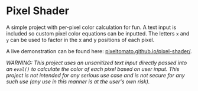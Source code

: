 # Pixel Shader
A simple project with per-pixel color calculation for fun. A text input is included so custom pixel color equations can be inputted. The letters `x` and `y` can be used to factor in the x and y positions of each pixel.

A live demonstration can be found here: [pixeltomato.github.io/pixel-shader/](https://pixeltomato.github.io/pixel-shader/).

_WARNING: This project uses an unsanitized text input directly passed into an `eval()` to calculate the color of each pixel based on user input. This project is not intended for any serious use case and is not secure for any such use (any use in this manner is at the user's own risk)._
